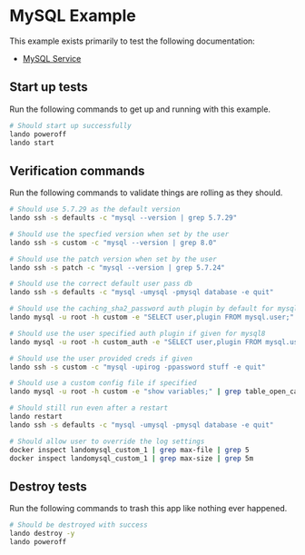 MySQL Example
=============

This example exists primarily to test the following documentation:

* [MySQL Service](https://docs.devwithlando.io/tutorials/mysql.html)

Start up tests
--------------

Run the following commands to get up and running with this example.

```bash
# Should start up successfully
lando poweroff
lando start
```

Verification commands
---------------------

Run the following commands to validate things are rolling as they should.

```bash
# Should use 5.7.29 as the default version
lando ssh -s defaults -c "mysql --version | grep 5.7.29"

# Should use the specfied version when set by the user
lando ssh -s custom -c "mysql --version | grep 8.0"

# Should use the patch version when set by the user
lando ssh -s patch -c "mysql --version | grep 5.7.24"

# Should use the correct default user pass db
lando ssh -s defaults -c "mysql -umysql -pmysql database -e quit"

# Should use the caching_sha2_password auth plugin by default for mysql8
lando mysql -u root -h custom -e "SELECT user,plugin FROM mysql.user;" | grep pirog | grep caching_sha2_password

# Should use the user specified auth plugin if given for mysql8
lando mysql -u root -h custom_auth -e "SELECT user,plugin FROM mysql.user;" | grep mysql | grep mysql_native_password

# Should use the user provided creds if given
lando ssh -s custom -c "mysql -upirog -ppassword stuff -e quit"

# Should use a custom config file if specified
lando mysql -u root -h custom -e "show variables;" | grep table_open_cache | grep 513

# Should still run even after a restart
lando restart
lando ssh -s defaults -c "mysql -umysql -pmysql database -e quit"

# Should allow user to override the log settings
docker inspect landomysql_custom_1 | grep max-file | grep 5
docker inspect landomysql_custom_1 | grep max-size | grep 5m
```

Destroy tests
-------------

Run the following commands to trash this app like nothing ever happened.

```bash
# Should be destroyed with success
lando destroy -y
lando poweroff
```
